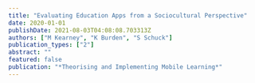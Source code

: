 ```yaml
---
title: "Evaluating Education Apps from a Sociocultural Perspective"
date: 2020-01-01
publishDate: 2021-08-03T04:08:08.703313Z
authors: ["M Kearney", "K Burden", "S Schuck"]
publication_types: ["2"]
abstract: ""
featured: false
publication: "*Theorising and Implementing Mobile Learning*"
---
```


